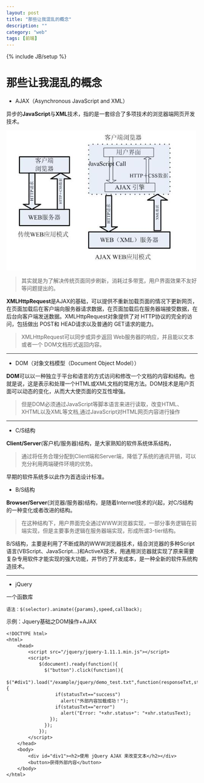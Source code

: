 ```yaml
---
layout: post
title: "那些让我混乱的概念"
description: ""
category: "web"
tags: [前端]
---
```

{% include JB/setup %}

那些让我混乱的概念
=========

 - AJAX（Asynchronous JavaScript and XML）

异步的**JavaScript**与**XML**技术，指的是一套综合了多项技术的浏览器端网页开发技术。

![ajax][1]

> 其实就是为了解决传统页面同步刷新，消耗过多带宽，用户界面效果不友好等问题提出的。

**XMLHttpRequest**是AJAX的基础，可以提供不重新加载页面的情况下更新网页，在页面加载后在客户端向服务器请求数据，在页面加载后在服务器端接受数据，在后台向客户端发送数据。XMLHttpRequest对象提供了对 HTTP协议的完全的访问，包括做出 POST和 HEAD请求以及普通的 GET请求的能力。

> XMLHttpRequest可以同步或异步返回 Web服务器的响应，并且能以文本或者一个 DOM文档形式返回内容。

----------

 - DOM（对象文档模型（Document Object Model））

**DOM**可以以一种独立于平台和语言的方式访问和修改一个文档的内容和结构。也就是说，这是表示和处理一个HTML或XML文档的常用方法。DOM技术是用户页面可以动态的变化，从而大大使页面的交互性增强。

> 但是DOM必须通过JavaScript等脚本语言来进行读取，改变HTML、XHTML以及XML等文档,通过JavaScript对HTML网页内容进行操作

----------

 - C/S结构

**Client/Server**(客户机/服务器)结构，是大家熟知的软件系统体系结构，

> 通过将任务合理分配到Client端和Server端，降低了系统的通讯开销，可以充分利用两端硬件环境的优势。

早期的软件系统多以此作为首选设计标准。

 - B/S结构

**Browser/Server**(浏览器/服务器)结构，是随着Internet技术的兴起，对C/S结构的一种变化或者改进的结构。

> 在这种结构下，用户界面完全通过WWW浏览器实现，一部分事务逻辑在前端实现，但是主要事务逻辑在服务器端实现，形成所谓3-tier结构。

B/S结构，主要是利用了不断成熟的WWW浏览器技术，结合浏览器的多种Script语言(VBScript、JavaScript…)和ActiveX技术，用通用浏览器就实现了原来需要复杂专用软件才能实现的强大功能，并节约了开发成本，是一种全新的软件系统构造技术。

----------

 - jQuery

一个函数库

    语法：$(selector).animate({params},speed,callback);

示例：Jquery基础之DOM操作+AJAX

    <!DOCTYPE html>
    <html>
        <head>
            <script src="/jquery/jquery-1.11.1.min.js"></script>
            <script>
                $(document).ready(function(){
                  $("button").click(function(){
                    $("#div1").load("/example/jquery/demo_test.txt",function(responseTxt,statusTxt,xhr){
                      if(statusTxt=="success")
                        alert("外部内容加载成功！");
                      if(statusTxt=="error")
                        alert("Error: "+xhr.status+": "+xhr.statusText);
                    });
                  });
                });
            </script>
        </head>
        <body>
            <div id="div1"><h2>使用 jQuery AJAX 来改变文本</h2></div>
            <button>获得外部内容</button>
        </body>
    </html>


  [1]: https://github.com/sanyuancap/sanyuancap.github.com/blob/master/assets/blogImg/ajax.jpg?raw=true
